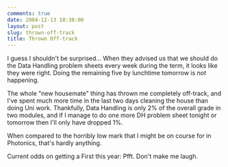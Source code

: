 ```yaml
---
comments: true
date: 2004-12-13 18:38:00
layout: post
slug: thrown-off-track
title: Thrown Off-track
---
```


I guess I shouldn't be surprised...  When they advised us that we should do the Data Handling problem sheets every week during the term, it looks like they were right.  Doing the remaining five by lunchtime tomorrow is *not* happening.  

The whole "new housemate" thing has thrown me completely off-track, and I've spent much more time in the last two days cleaning the house than doing Uni work.  Thankfully, Data Handling is only 2% of the overall grade in two modules, and if I manage to do one more DH problem sheet tonight or tomorrow then I'll only have dropped 1%.  

When compared to the horribly low mark that I might be on course for in Photonics, that's hardly anything.  

Current odds on getting a First this year: Pfft. Don't make me laugh.
